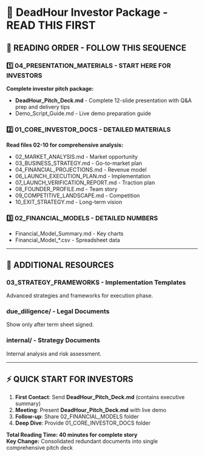 # 🚀 DeadHour Investor Package - READ THIS FIRST

## 📖 READING ORDER - FOLLOW THIS SEQUENCE

### 1️⃣ **04_PRESENTATION_MATERIALS** - START HERE FOR INVESTORS
**Complete investor pitch package:**
- **DeadHour_Pitch_Deck.md** - Complete 12-slide presentation with Q&A prep and delivery tips
- Demo_Script_Guide.md - Live demo preparation guide

### 2️⃣ **01_CORE_INVESTOR_DOCS** - DETAILED MATERIALS  
**Read files 02-10 for comprehensive analysis:**
- 02_MARKET_ANALYSIS.md - Market opportunity
- 03_BUSINESS_STRATEGY.md - Go-to-market plan
- 04_FINANCIAL_PROJECTIONS.md - Revenue model
- 06_LAUNCH_EXECUTION_PLAN.md - Implementation
- 07_LAUNCH_VERIFICATION_REPORT.md - Traction plan
- 08_FOUNDER_PROFILE.md - Team story
- 09_COMPETITIVE_LANDSCAPE.md - Competition
- 10_EXIT_STRATEGY.md - Long-term vision

### 3️⃣ **02_FINANCIAL_MODELS** - DETAILED NUMBERS
- Financial_Model_Summary.md - Key charts
- Financial_Model_*.csv - Spreadsheet data

---

## 📁 ADDITIONAL RESOURCES

### **03_STRATEGY_FRAMEWORKS** - Implementation Templates
Advanced strategies and frameworks for execution phase.

### **due_diligence/** - Legal Documents  
Show only after term sheet signed.

### **internal/** - Strategy Documents
Internal analysis and risk assessment.

---

## ⚡ QUICK START FOR INVESTORS

1. **First Contact**: Send **DeadHour_Pitch_Deck.md** (contains executive summary)
2. **Meeting**: Present **DeadHour_Pitch_Deck.md** with live demo  
3. **Follow-up**: Share 02_FINANCIAL_MODELS folder
4. **Deep Dive**: Provide 01_CORE_INVESTOR_DOCS folder

**Total Reading Time: 40 minutes for complete story**  
**Key Change:** Consolidated redundant documents into single comprehensive pitch deck
